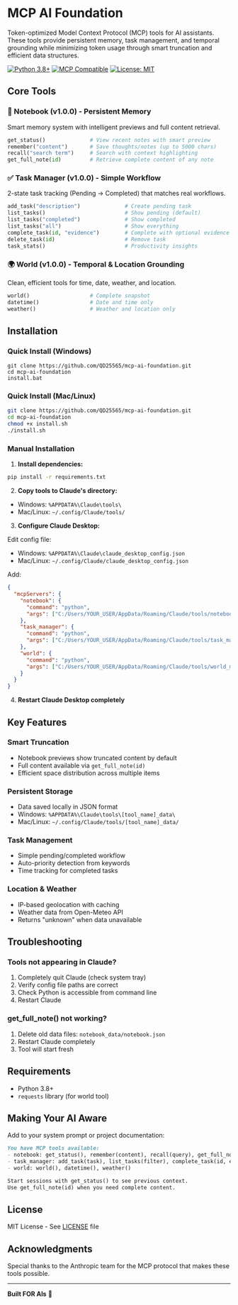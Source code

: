 # MCP AI Foundation

Token-optimized Model Context Protocol (MCP) tools for AI assistants. These tools provide persistent memory, task management, and temporal grounding while minimizing token usage through smart truncation and efficient data structures.

[![Python 3.8+](https://img.shields.io/badge/python-3.8+-blue.svg)](https://www.python.org/downloads/)
[![MCP Compatible](https://img.shields.io/badge/MCP-2024--11--05-green.svg)](https://github.com/modelcontextprotocol)
[![License: MIT](https://img.shields.io/badge/License-MIT-yellow.svg)](./LICENSE)

## Core Tools

### 📝 Notebook (v1.0.0) - Persistent Memory
Smart memory system with intelligent previews and full content retrieval.

```python
get_status()              # View recent notes with smart preview
remember("content")       # Save thoughts/notes (up to 5000 chars)
recall("search term")     # Search with context highlighting
get_full_note(id)         # Retrieve complete content of any note
```

### ✅ Task Manager (v1.0.0) - Simple Workflow
2-state task tracking (Pending → Completed) that matches real workflows.

```python
add_task("description")              # Create pending task
list_tasks()                         # Show pending (default)
list_tasks("completed")              # Show completed
list_tasks("all")                    # Show everything
complete_task(id, "evidence")        # Complete with optional evidence
delete_task(id)                      # Remove task
task_stats()                         # Productivity insights
```

### 🌍 World (v1.0.0) - Temporal & Location Grounding
Clean, efficient tools for time, date, weather, and location.

```python
world()                   # Complete snapshot
datetime()                # Date and time only
weather()                 # Weather and location only
```

## Installation

### Quick Install (Windows)
```batch
git clone https://github.com/QD25565/mcp-ai-foundation.git
cd mcp-ai-foundation
install.bat
```

### Quick Install (Mac/Linux)
```bash
git clone https://github.com/QD25565/mcp-ai-foundation.git
cd mcp-ai-foundation
chmod +x install.sh
./install.sh
```

### Manual Installation

1. **Install dependencies:**
```bash
pip install -r requirements.txt
```

2. **Copy tools to Claude's directory:**
- Windows: `%APPDATA%\Claude\tools\`
- Mac/Linux: `~/.config/Claude/tools/`

3. **Configure Claude Desktop:**

Edit config file:
- Windows: `%APPDATA%\Claude\claude_desktop_config.json`
- Mac/Linux: `~/.config/Claude/claude_desktop_config.json`

Add:
```json
{
  "mcpServers": {
    "notebook": {
      "command": "python",
      "args": ["C:/Users/YOUR_USER/AppData/Roaming/Claude/tools/notebook_mcp.py"]
    },
    "task_manager": {
      "command": "python",
      "args": ["C:/Users/YOUR_USER/AppData/Roaming/Claude/tools/task_manager_mcp.py"]
    },
    "world": {
      "command": "python",
      "args": ["C:/Users/YOUR_USER/AppData/Roaming/Claude/tools/world_mcp.py"]
    }
  }
}
```

4. **Restart Claude Desktop completely**

## Key Features

### Smart Truncation
- Notebook previews show truncated content by default
- Full content available via `get_full_note(id)`
- Efficient space distribution across multiple items

### Persistent Storage
- Data saved locally in JSON format
- Windows: `%APPDATA%\Claude\tools\[tool_name]_data\`
- Mac/Linux: `~/.config/Claude/tools/[tool_name]_data/`

### Task Management
- Simple pending/completed workflow
- Auto-priority detection from keywords
- Time tracking for completed tasks

### Location & Weather
- IP-based geolocation with caching
- Weather data from Open-Meteo API
- Returns "unknown" when data unavailable

## Troubleshooting

### Tools not appearing in Claude?
1. Completely quit Claude (check system tray)
2. Verify config file paths are correct
3. Check Python is accessible from command line
4. Restart Claude

### get_full_note() not working?
1. Delete old data files: `notebook_data/notebook.json`
2. Restart Claude completely
3. Tool will start fresh

## Requirements

- Python 3.8+
- `requests` library (for world tool)

## Making Your AI Aware

Add to your system prompt or project documentation:
```markdown
You have MCP tools available:
- notebook: get_status(), remember(content), recall(query), get_full_note(id)
- task_manager: add_task(task), list_tasks(filter), complete_task(id, evidence), delete_task(id), task_stats()
- world: world(), datetime(), weather()

Start sessions with get_status() to see previous context.
Use get_full_note(id) when you need complete content.
```

## License

MIT License - See [LICENSE](./LICENSE) file

## Acknowledgments

Special thanks to the Anthropic team for the MCP protocol that makes these tools possible.

---

**Built FOR AIs** 🤖
